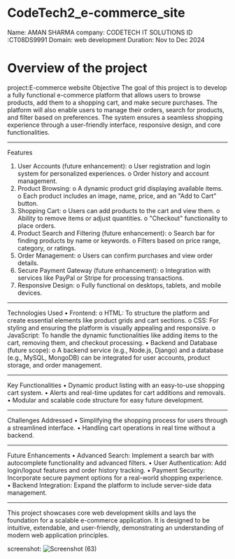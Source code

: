# CodeTech2_e-commerce_site

Name: AMAN SHARMA
company: CODETECH IT SOLUTIONS
ID :CT08DS9991
Domain: web development
Duration: Nov to Dec 2024

# Overview of the project
project:E-commerce website
Objective
The goal of this project is to develop a fully functional e-commerce platform that allows users to browse products, add them to a shopping cart, and make secure purchases. The platform will also enable users to manage their orders, search for products, and filter based on preferences. The system ensures a seamless shopping experience through a user-friendly interface, responsive design, and core functionalities.
________________________________________
Features
1.	User Accounts (future enhancement):
  o	User registration and login system for personalized experiences.
  o	Order history and account management.
2.	Product Browsing:
  o	A dynamic product grid displaying available items.
  o	Each product includes an image, name, price, and an "Add to Cart" button.
3.	Shopping Cart:
  o	Users can add products to the cart and view them.
  o	Ability to remove items or adjust quantities.
  o	"Checkout" functionality to place orders.
4.	Product Search and Filtering (future enhancement):
  o	Search bar for finding products by name or keywords.
  o	Filters based on price range, category, or ratings.
5.	Order Management:
o	Users can confirm purchases and view order details.
6.	Secure Payment Gateway (future enhancement):
  o	Integration with services like PayPal or Stripe for processing transactions.
7.	Responsive Design:
  o	Fully functional on desktops, tablets, and mobile devices.
________________________________________
Technologies Used
•	Frontend:
  o	HTML: To structure the platform and create essential elements like product grids and cart sections.
  o	CSS: For styling and ensuring the platform is visually appealing and responsive.
  o	JavaScript: To handle the dynamic functionalities like adding items to the cart, removing them, and checkout processing.
•	Backend and Database (future scope):
  o	A backend service (e.g., Node.js, Django) and a database (e.g., MySQL, MongoDB) can be integrated for user accounts, product storage, and order management.
________________________________________
Key Functionalities
  •	Dynamic product listing with an easy-to-use shopping cart system.
  •	Alerts and real-time updates for cart additions and removals.
  •	Modular and scalable code structure for easy future development.
________________________________________
Challenges Addressed
  •	Simplifying the shopping process for users through a streamlined interface.
  •	Handling cart operations in real time without a backend.
________________________________________
Future Enhancements
  •	Advanced Search: Implement a search bar with autocomplete functionality and advanced filters.
  •	User Authentication: Add login/logout features and order history tracking.
  •	Payment Security: Incorporate secure payment options for a real-world shopping experience.
  •	Backend Integration: Expand the platform to include server-side data management.
________________________________________
This project showcases core web development skills and lays the foundation for a scalable e-commerce application. It is designed to be intuitive, extendable, and user-friendly, demonstrating an understanding of modern web application principles.

screenshot: 
![Screenshot (63)](https://github.com/user-attachments/assets/6f56bd05-c5ab-497d-a68d-542a7a355b30)

